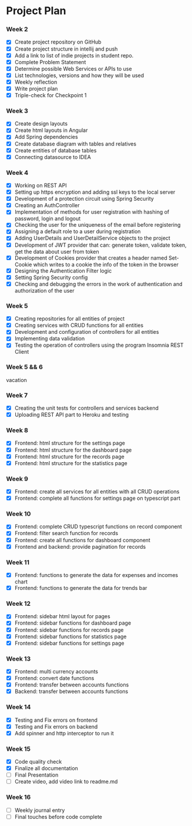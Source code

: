 # Project Plan

### Week 2
- [x] Create project repository on GitHub
- [x] Create project structure in intellij and push
- [x] Add a link to list of indie projects in student repo.
- [x] Complete Problem Statement
- [x] Determine possible Web Services or APIs to use
- [x] List technologies, versions and how they will be used
- [x] Weekly reflection
- [x] Write project plan
- [x] Triple-check for Checkpoint 1

### Week 3
- [x] Create design layouts
- [x] Create html layouts in Angular
- [x] Add Spring dependencies
- [x] Create database diagram with tables and relatives
- [x] Create entities of database tables
- [x] Connecting datasource to IDEA

### Week 4
- [x] Working on REST API
- [x] Setting up https encryption and adding ssl keys to the local server
- [x] Development of a protection circuit using Spring Security
- [x] Creating an AuthController
- [x] Implementation of methods for user registration with hashing of password, login and logout
- [x] Checking the user for the uniqueness of the email before registering
- [x] Assigning a default role to a user during registration
- [x] Adding UserDetails and UserDetailService objects to the project
- [x] Development of JWT provider that can: generate token, validate token, get the data about user from token
- [x] Development of Cookies provider that creates a header named Set-Cookie which writes to a cookie the info of the token in the browser
- [x] Designing the Authentication Filter logic
- [x] Setting Spring Security config
- [x] Checking and debugging the errors in the work of authentication and authorization of the user

### Week 5
- [x] Creating repositories for all entities of project
- [x] Creating services with CRUD functions for all entities
- [x] Development and configuration of controllers for all entities
- [x] Implementing data validation
- [x] Testing the operation of controllers using the program Insomnia REST Client

### Week 5 && 6
vacation

### Week 7
- [x] Creating the unit tests for controllers and services backend
- [x] Uploading REST API part to Heroku and testing

### Week 8
- [x] Frontend: html structure for the settings page 
- [x] Frontend: html structure for the dashboard page
- [x] Frontend: html structure for the records page
- [x] Frontend: html structure for the statistics page

### Week 9
- [x] Frontend: create all services for all entities with all CRUD operations
- [x] Frontend: complete all functions for settings page on typescript part 

### Week 10
- [x] Frontend: complete CRUD typescript functions on record component
- [x] Frontend: filter search function for records
- [x] Frontend: create all functions for dashboard component
- [x] Frontend and backend: provide pagination for records

### Week 11
- [x] Frontend: functions to generate the data for expenses and incomes chart
- [x] Frontend: functions to generate the data for trends bar

### Week 12
- [x] Frontend: sidebar html layout for pages
- [x] Frontend: sidebar functions for dashboard page
- [x] Frontend: sidebar functions for records page
- [x] Frontend: sidebar functions for statistics page
- [x] Frontend: sidebar functions for settings page

### Week 13
- [x] Frontend: multi currency accounts
- [x] Frontend: convert date functions
- [x] Frontend: transfer between accounts functions
- [x] Backend: transfer between accounts functions

### Week 14
- [x] Testing and Fix errors on frontend
- [x] Testing and Fix errors on backend
- [x] Add spinner and http interceptor to run it

### Week 15
- [x] Code quality check
- [x] Finalize all documentation
- [ ] Final Presentation
- [ ] Create video, add video link to readme.md

### Week 16
- [ ] Weekly journal entry
- [ ] Final touches before code complete
